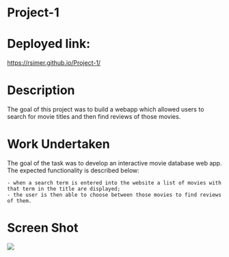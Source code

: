 # Project-1

<h1>Deployed link:</h1>

https://rsimer.github.io/Project-1/ 

<h1>Description</h1>

The goal of this project was to build a webapp which allowed users to search for movie titles and then find reviews of those movies. 

<h1>Work Undertaken</h1>

The goal of the task was to develop an interactive movie database web app. The expected functionality is described below: 

    - when a search term is entered into the website a list of movies with that term in the title are displayed; 
    - the user is then able to choose between those movies to find reviews of them. 

<h1>Screen Shot</h1>

<img src="screenshot.png"/>